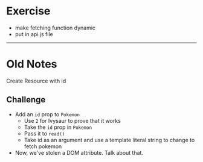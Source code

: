 # Exercise

- make fetching function dynamic
- put in api.js file

---

# Old Notes

Create Resource with id

## Challenge

- Add an `id` prop to `Pokemon`
  - Use `2` for Ivysaur to prove that it works
  - Take the `id` prop in `Pokemon`
  - Pass it to `read()`
  - Take id as an argument and use a template literal string to change to fetch pokemon
- Now, we've stolen a DOM attribute. Talk about that.
